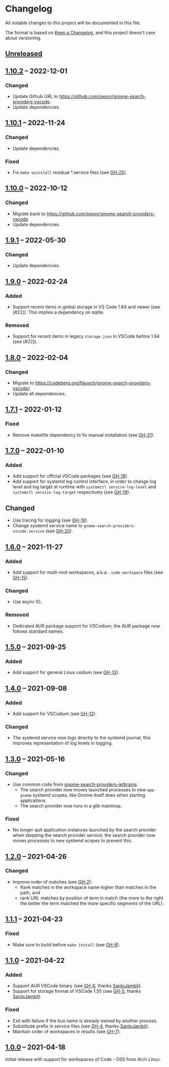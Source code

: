 # Changelog
All notable changes to this project will be documented in this file.

The format is based on [Keep a Changelog](https://keepachangelog.com/en/1.0.0/),
and this project doesn't care about versioning.

## [Unreleased]

## [1.10.2] – 2022-12-01

### Changed
- Update Github URL to <https://github.com/swsnr/gnome-search-providers-vscode>.
- Update dependencies.

## [1.10.1] – 2022-11-24

### Changed
- Update dependencies.

### Fixed

- Fix `make uninstall` residual \*.service files (see [GH-25]).

[GH-25]: https://github.com/swsnr/gnome-search-providers-vscode/pull/25

## [1.10.0] – 2022-10-12

### Changed

- Migrate back to <https://github.com/swsnr/gnome-search-providers-vscode>
- Update dependencies.

## [1.9.1] – 2022-05-30

### Changed
- Update dependencies.

## [1.9.0] – 2022-02-24

### Added
- Support recent items in global storage in VS Code 1.64 and newer (see [#22]).
  This implies a dependency on sqlite.

### Removed
- Support for recent items in legacy `storage.json` in VSCode before 1.64  (see [#22]).

## [1.8.0] – 2022-02-04

### Changed
- Migrate to <https://codeberg.org/flausch/gnome-search-providers-vscode/>.
- Update all dependencies.

## [1.7.1] – 2022-01-12

### Fixed

- Remove makefile dependency to fix manual installation (see [GH-21]).

[GH-21]: https://github.com/swsnr/gnome-search-providers-vscode/pull/21

## [1.7.0] – 2022-01-10

### Added
- Add support for official VSCode packages (see [GH-18]).
- Add support for systemd log control interface, in order to change log level and log target at runtime with `systemctl service-log-level` and `systemctl service-log-target` respectively (see [GH-19]).

## Changed
- Use tracing for logging (see [GH-19]).
- Change systemd service name to `gnome-search-providers-vscode.service` (see [GH-20]).

[GH-18]: https://github.com/swsnr/gnome-search-providers-vscode/pull/18
[GH-19]: https://github.com/swsnr/gnome-search-providers-vscode/pull/19
[GH-20]: https://github.com/swsnr/gnome-search-providers-vscode/pull/20

## [1.6.0] – 2021-11-27

### Added
- Add support for multi-root workspaces, a.k.a. `.code-workspace` files (see [GH-15]).

### Changed
- Use async IO.

### Removed
- Dedicated AUR package support for VSCodium; the AUR package now follows standard names.

[GH-15]: https://github.com/swsnr/gnome-search-providers-vscode/pull/15

## [1.5.0] – 2021-09-25

### Added
- Add support for general Linux codium (see [GH-13]).

[GH-13]: https://github.com/swsnr/gnome-search-providers-vscode/pull/13

## [1.4.0] – 2021-09-08

### Added
- Add support for VSCodium (see [GH-12]).

### Changed
- The systemd service now logs directly to the systemd journal; this improves representation of log levels in logging.

[GH-12]: https://github.com/swsnr/gnome-search-providers-vscode/pull/12

## [1.3.0] – 2021-05-16

### Changed
- Use common code from [gnome-search-providers-jetbrains](https://github.com/swsnr/gnome-search-providers-jetbrains/tree/main/crates/common):
  - The search provider now moves launched processes to new `app-gnome` systemd scopes, like Gnome itself does when starting applications
  - The search provider now runs in a glib mainloop.

### Fixed
- No longer quit application instances launched by the search provider when stopping the search provider service; the search provider now moves processes to new systemd scopes to prevent this.

## [1.2.0] – 2021-04-26

### Changed

- Improve order of matches (see [GH-2]):
    - Rank matches in the workspace name higher than matches in the path, and
    - rank URL matches by position of term in match (the more to the right the better the term matched the more specific segments of the URL).

[GH-2]: https://github.com/swsnr/gnome-search-providers-vscode/issues/2

## [1.1.1] – 2021-04-23

### Fixed
- Make sure to build before `make install` (see [GH-8]).

[GH-8]: https://github.com/swsnr/gnome-search-providers-vscode/issues/8

## [1.1.0] – 2021-04-22

### Added

- Support AUR VSCode binary (see [GH-6], thanks [SantoJambit]).
- Support for storage format of VSCode 1.55 (see [GH-5], thanks [SantoJambit])

### Fixed

- Exit with failure if the bus name is already owned by another process.
- Substitude prefix in service files (see [GH-4], thanks [SantoJambit]).
- Maintain order of workspaces in results (see [GH-7]).

[SantoJambit]: https://github.com/SantoJambit
[GH-4]: https://github.com/swsnr/gnome-search-providers-vscode/pull/4
[GH-5]: https://github.com/swsnr/gnome-search-providers-vscode/pull/5
[GH-6]: https://github.com/swsnr/gnome-search-providers-vscode/pull/6
[GH-7]: https://github.com/swsnr/gnome-search-providers-vscode/pull/7

## [1.0.0] – 2021-04-18

Initial release with support for workspaces of Code - OSS from Arch Linux.

[Unreleased]: https://github.com/swsnr/gnome-search-providers-vscode/compare/v1.10.2...HEAD
[1.10.2]: https://github.com/swsnr/gnome-search-providers-vscode/compare/v1.10.1...v1.10.2
[1.10.1]: https://github.com/swsnr/gnome-search-providers-vscode/compare/v1.10.0...v1.10.1
[1.10.0]: https://github.com/swsnr/gnome-search-providers-vscode/compare/v1.9.1...v1.10.0
[1.9.1]: https://github.com/swsnr/gnome-search-providers-vscode/compare/v1.9.0...v1.9.1
[1.9.0]: https://github.com/swsnr/gnome-search-providers-vscode/compare/v1.8.0...v1.9.0
[1.8.0]: https://github.com/swsnr/gnome-search-providers-vscode/compare/v1.7.1...v1.8.0
[1.7.1]: https://github.com/swsnr/gnome-search-providers-vscode/compare/v1.7.0...v1.7.1
[1.7.0]: https://github.com/swsnr/gnome-search-providers-vscode/compare/v1.6.0...v1.7.0
[1.6.0]: https://github.com/swsnr/gnome-search-providers-vscode/compare/v1.5.0...v1.6.0
[1.5.0]: https://github.com/swsnr/gnome-search-providers-vscode/compare/v1.4.0...v1.5.0
[1.4.0]: https://github.com/swsnr/gnome-search-providers-vscode/compare/v1.3.0...v1.4.0
[1.3.0]: https://github.com/swsnr/gnome-search-providers-vscode/compare/v1.2.0...v1.3.0
[1.2.0]: https://github.com/swsnr/gnome-search-providers-vscode/compare/v1.1.1...v1.2.0
[1.1.1]: https://github.com/swsnr/gnome-search-providers-vscode/compare/v1.1.0...v1.1.1
[1.1.0]: https://github.com/swsnr/gnome-search-providers-vscode/compare/v1.0.0...v1.1.0
[1.0.0]: https://github.com/swsnr/gnome-search-providers-vscode/releases/tag/v1.0.0
